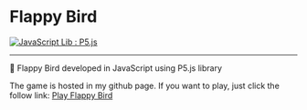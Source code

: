 # Flappy Bird

[![JavaScript Lib : P5.js](https://img.shields.io/badge/JavaScript%20Lib-P5.js-orange.svg)](https://p5js.org/) 

---

🦅 Flappy Bird developed in JavaScript using P5.js library

The game is hosted in my github page. If you want to play, just click the follow link: [Play Flappy Bird](https://paulocarneiro99.github.io/Flappy-Bird/)
